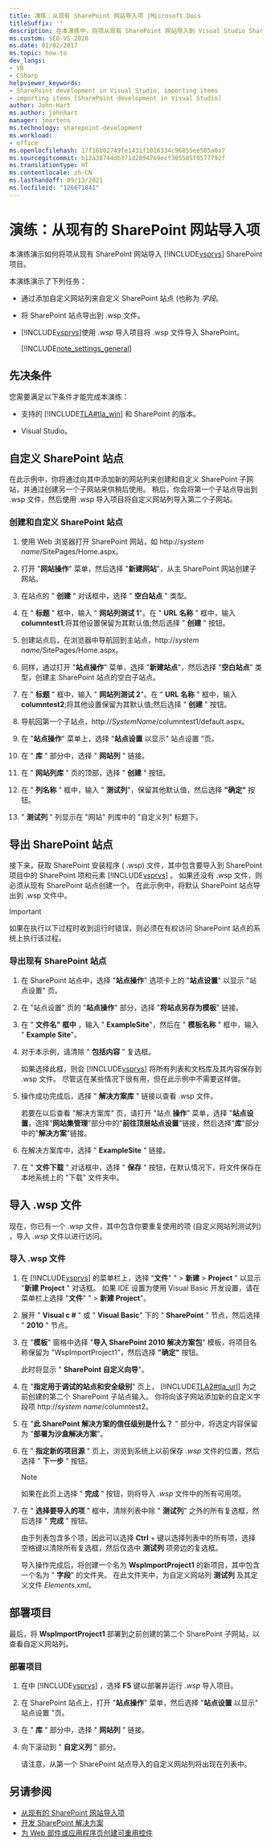 ```yaml
---
title: 演练：从现有 SharePoint 网站导入项 |Microsoft Docs
titleSuffix: ''
description: 在本演练中，将项从现有 SharePoint 网站导入到 Visual Studio SharePoint 项目中。
ms.custom: SEO-VS-2020
ms.date: 02/02/2017
ms.topic: how-to
dev_langs:
- VB
- CSharp
helpviewer_keywords:
- SharePoint development in Visual Studio, importing items
- importing items [SharePoint development in Visual Studio]
author: John-Hart
ms.author: johnhart
manager: jmartens
ms.technology: sharepoint-development
ms.workload:
- office
ms.openlocfilehash: 17f16b02749fe1431f1016334c96855ee505a0a7
ms.sourcegitcommit: b12a38744db371d2894769ecf305585f9577792f
ms.translationtype: HT
ms.contentlocale: zh-CN
ms.lasthandoff: 09/13/2021
ms.locfileid: "126671841"
---
```

# <a name="walkthrough-import-items-from-an-existing-sharepoint-site"></a>演练：从现有的 SharePoint 网站导入项
  本演练演示如何将项从现有 SharePoint 网站导入 [!INCLUDE[vsprvs](../sharepoint/includes/vsprvs-md.md)] SharePoint 项目。

 本演练演示了下列任务：

- 通过添加自定义网站列来自定义 SharePoint 站点 (也称为 *字段*。

- 将 SharePoint 站点导出到 .wsp 文件。

- [!INCLUDE[vsprvs](../sharepoint/includes/vsprvs-md.md)]使用 .wsp 导入项目将 .wsp 文件导入 SharePoint。

  [!INCLUDE[note_settings_general](../sharepoint/includes/note-settings-general-md.md)]

## <a name="prerequisites"></a>先决条件
 您需要满足以下条件才能完成本演练：

- 支持的 [!INCLUDE[TLA#tla_win](../sharepoint/includes/tlasharptla-win-md.md)] 和 SharePoint 的版本。

- Visual Studio。

## <a name="customize-a-sharepoint-site"></a>自定义 SharePoint 站点
 在此示例中，你将通过向其中添加新的网站列来创建和自定义 SharePoint 子网站，并通过创建另一个子网站来供稍后使用。 稍后，你会将第一个子站点导出到 .wsp 文件，然后使用 .wsp 导入项目将自定义网站列导入第二个子网站。

### <a name="to-create-and-customize-a-sharepoint-site"></a>创建和自定义 SharePoint 站点

1. 使用 Web 浏览器打开 SharePoint 网站，如 http://<em>system name</em>/SitePages/Home.aspx。

2. 打开 "**网站操作**" 菜单，然后选择 "**新建网站**"，从主 SharePoint 网站创建子网站。

3. 在站点的 " **创建** " 对话框中，选择 " **空白站点** " 类型。

4. 在 " **标题** " 框中，输入 " **网站列测试 1**"。在 " **URL 名称** " 框中，输入 **columntest1**;将其他设置保留为其默认值;然后选择 " **创建** " 按钮。

5. 创建站点后，在浏览器中导航回到主站点，http://<em>system name</em>/SitePages/Home.aspx。

6. 同样，通过打开 "**站点操作**" 菜单，选择 "**新建站点**"，然后选择 "**空白站点**" 类型，创建主 SharePoint 站点的空白子站点。

7. 在 " **标题** " 框中，输入 " **网站列测试 2**"。在 " **URL 名称** " 框中，输入 **columntest2**;将其他设置保留为其默认值;然后选择 " **创建** " 按钮。

8. 导航回第一个子站点，http://<em>SystemName</em>/columntest1/default.aspx。

9. 在 "**站点操作**" 菜单上，选择 "**站点设置** 以显示" 站点设置 "页。

10. 在 " **库** " 部分中，选择 " **网站列** " 链接。

11. 在 " **网站列库** " 页的顶部，选择 " **创建** " 按钮。

12. 在 " **列名称** " 框中，输入 " **测试列**"，保留其他默认值，然后选择 **"确定"** 按钮。

13. " **测试列** " 列显示在 "网站" 列库中的 "自定义列" 标题下。

## <a name="exporting-the-sharepoint-site"></a>导出 SharePoint 站点
 接下来，获取 SharePoint 安装程序 ( .wsp) 文件，其中包含要导入到 SharePoint 项目中的 SharePoint 项和元素 [!INCLUDE[vsprvs](../sharepoint/includes/vsprvs-md.md)] 。 如果还没有 .wsp 文件，则必须从现有 SharePoint 站点创建一个。 在此示例中，将默认 SharePoint 站点导出到 .wsp 文件中。

> [!IMPORTANT]
> 如果在执行以下过程时收到运行时错误，则必须在有权访问 SharePoint 站点的系统上执行该过程。

### <a name="to-export-an-existing-sharepoint-site"></a>导出现有 SharePoint 站点

1. 在 SharePoint 站点中，选择 "**站点操作**" 选项卡上的 "**站点设置**" 以显示 "站点设置" 页。

2. 在 "站点设置" 页的 "**站点操作**" 部分，选择 "**将站点另存为模板**" 链接。

3. 在 " **文件名" 框中** ，输入 " **ExampleSite**"，然后在 " **模板名称** " 框中，输入 " **Example Site**"。

4. 对于本示例，请清除 " **包括内容** " 复选框。

     如果选择此框，则会 [!INCLUDE[vsprvs](../sharepoint/includes/vsprvs-md.md)] 将所有列表和文档库及其内容保存到 .wsp 文件。 尽管这在某些情况下很有用，但在此示例中不需要这样做。

5. 操作成功完成后，选择 " **解决方案库** " 链接以查看 .wsp 文件。

     若要在以后查看 "解决方案库" 页，请打开 "站点 **操作**" 菜单，选择 "**站点设置**，选择"**网站集管理**"部分中的"**前往顶层站点设置**"链接，然后选择"**库**"部分中的"**解决方案**"链接。

6. 在解决方案库中，选择 " **ExampleSite** " 链接。

7. 在 " **文件下载** " 对话框中，选择 " **保存** " 按钮，在默认情况下，将文件保存在本地系统上的 "下载" 文件夹中。

## <a name="import-the-wsp-file"></a>导入 .wsp 文件
 现在，你已有一个 *.wsp* 文件，其中包含你要重复使用的项 (自定义网站列测试列) ，导入 *.wsp* 文件以进行访问。

### <a name="to-import-a-wsp-file"></a>导入 .wsp 文件

1. 在 [!INCLUDE[vsprvs](../sharepoint/includes/vsprvs-md.md)] 的菜单栏上，选择 "**文件**" "  >  **新建**  >  **Project** " 以显示 "**新建 Project** " 对话框。 如果 IDE 设置为使用 Visual Basic 开发设置，请在菜单栏上选择 "**文件**" "  >  **新建 Project**"。

2. 展开 " **Visual c #** " 或 " **Visual Basic**" 下的 " **SharePoint** " 节点，然后选择 " **2010** " 节点。

3. 在 "**模板**" 窗格中选择 "**导入 SharePoint 2010 解决方案包**" 模板，将项目名称保留为 "WspImportProject1"，然后选择 **"确定"** 按钮。

    此时将显示 " **SharePoint 自定义向导**"。

4. 在 "**指定用于调试的站点和安全级别**" 页上， [!INCLUDE[TLA2#tla_url](../sharepoint/includes/tla2sharptla-url-md.md)] 为之前创建的第二个 SharePoint 子站点输入。 你将向该子网站添加新的自定义字段项 http://<em>system name</em>/columntest2。

5. 在 "**此 SharePoint 解决方案的信任级别是什么？** " 部分中，将选定内容保留为 "**部署为沙盒解决方案**"。

6. 在 " **指定新的项目源** " 页上，浏览到系统上以前保存 *.wsp* 文件的位置，然后选择 " **下一步** " 按钮。

   > [!NOTE]
   > 如果在此页上选择 " **完成** " 按钮，则将导入 *.wsp* 文件中的所有可用项。

7. 在 " **选择要导入的项** " 框中，清除列表中除 " **测试列**" 之外的所有复选框，然后选择 " **完成** " 按钮。

    由于列表包含多个项，因此可以选择 **Ctrl** + 键以选择列表中的所有项，选择空格键以清除所有复选框，然后仅选中 **测试列** 项旁边的复选框。

    导入操作完成后，将创建一个名为 **WspImportProject1** 的新项目，其中包含一个名为 " **字段**" 的文件夹。 在此文件夹中，为自定义网站列 **测试列** 及其定义文件 *Elements.xml*。

## <a name="deploy-the-project"></a>部署项目
 最后，将 **WspImportProject1** 部署到之前创建的第二个 SharePoint 子网站，以查看自定义网站列。

### <a name="to-deploy-the-project"></a>部署项目

1. 在中 [!INCLUDE[vsprvs](../sharepoint/includes/vsprvs-md.md)] ，选择 **F5** 键以部署并运行 *.wsp* 导入项目。

2. 在 SharePoint 站点上，打开 "**站点操作**" 菜单，然后选择 "**站点设置** 以显示" 站点设置 "页。

3. 在 " **库** " 部分中，选择 " **网站列** " 链接。

4. 向下滚动到 " **自定义列** " 部分。

     请注意，从第一个 SharePoint 站点导入的自定义网站列将出现在列表中。

## <a name="see-also"></a>另请参阅
- [从现有的 SharePoint 网站导入项](../sharepoint/importing-items-from-an-existing-sharepoint-site.md)
- [开发 SharePoint 解决方案](../sharepoint/developing-sharepoint-solutions.md)
- [为 Web 部件或应用程序页创建可重用控件](../sharepoint/creating-reusable-controls-for-web-parts-or-application-pages.md)

